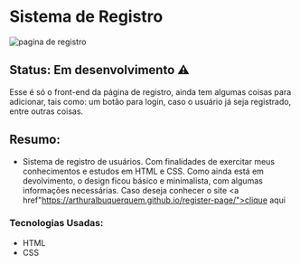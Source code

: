 # Sistema de Registro

![pagina de registro](https://user-images.githubusercontent.com/89046894/134981085-e446abc2-c35c-44e7-8045-4c839e67b474.png)

## Status: Em desenvolvimento ⚠️

Esse é só o front-end da página de registro, ainda tem algumas coisas para adicionar, tais como: um botão para login, caso o usuário já seja registrado, entre outras coisas.

## Resumo:

- Sistema de registro de usuários. Com finalidades de exercitar meus conhecimentos e estudos em HTML e CSS. Como ainda está em devolvimento, o design ficou básico e minimalista, com algumas informações necessárias. Caso deseja conhecer o site <a href"https://arthuralbuquerquem.github.io/register-page/">clique aqui</a>

### Tecnologias Usadas:

- HTML
- CSS
